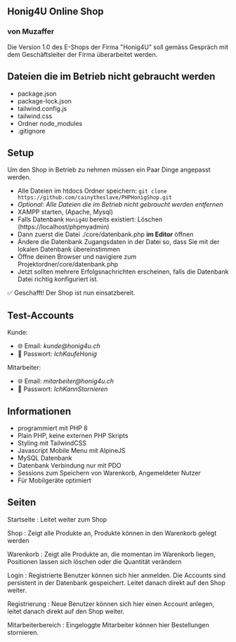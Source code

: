 ## Honig4U Online Shop
### von Muzaffer

Die Version 1.0 des E-Shops der Firma "Honig4U" soll gemäss Gespräch mit dem Geschäftsleiter der Firma überarbeitet werden.

## Dateien die im Betrieb nicht gebraucht werden

- package.json
- package-lock.json
- tailwind.config.js
- tailwind.css
- Ordner node_modules
- .gitignore

## Setup
Um den Shop in Betrieb zu nehmen müssen ein Paar Dinge angepasst werden.

- Alle Dateien im htdocs Ordner speichern: `git clone https://github.com/cainytheslave/PHPHonigShop.git`
- _Optional: Alle Dateien die im Betrieb nicht gebraucht werden entfernen_
- XAMPP starten, (Apache, Mysql)
- Falls Datenbank `Honig4U` bereits existiert: Löschen (https://localhost/phpmyadmin)
- Dann zuerst die Datei ./core/datenbank.php __im Editor__ öffnen
- Ändere die Datenbank Zugangsdaten in der Datei so, dass Sie mit der lokalen Datenbank übereinstimmen
- Öffne deinen Browser und navigiere zum Projektordner/core/datenbank.php
- Jetzt sollten mehrere Erfolgsnachrichten erscheinen, falls die Datenbank Datei richtig konfiguriert ist.

:white_check_mark: Geschafft! Der Shop ist nun einsatzbereit.

## Test-Accounts

Kunde:
- :globe_with_meridians: Email: _kunde@honig4u.ch_
- :key: Passwort: _IchKaufeHonig_

Mitarbeiter:
- :globe_with_meridians: Email: _mitarbeiter@honig4u.ch_
- :key: Passwort: _IchKannStornieren_

## Informationen
- programmiert mit PHP 8
- Plain PHP, keine externen PHP Skripts
- Styling mit TailwindCSS
- Javascript Mobile Menu mit AlpineJS
- MySQL Datenbank
- Datenbank Verbindung nur mit PDO
- Sessions zum Speichern von Warenkorb, Angemeldeter Nutzer
- Für Mobilgeräte optimiert

## Seiten
Startseite
: Leitet weiter zum Shop 

Shop
: Zeigt alle Produkte an, Produkte können in den Warenkorb gelegt werden

Warenkorb
: Zeigt alle Produkte an, die momentan im Warenkorb liegen, Positionen lassen sich löschen oder die Quantität verändern

Login
: Registrierte Benutzer können sich hier anmelden. Die Accounts sind persistent in der Datenbank gespeichert. Leitet danach direkt auf den Shop weiter.

Registrierung
: Neue Benutzer können sich hier einen Account anlegen, leitet danach direkt auf den Shop weiter.

Mitarbeiterbereich
: Eingeloggte Mitarbeiter können hier Bestellungen stornieren.
